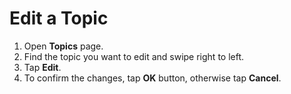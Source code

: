 # Edit a Topic

1. Open **Topics** page.
2. Find the topic you want to edit and swipe right to left.
3. Tap **Edit**.
4. To confirm the changes, tap **OK** button, otherwise tap **Cancel**.
